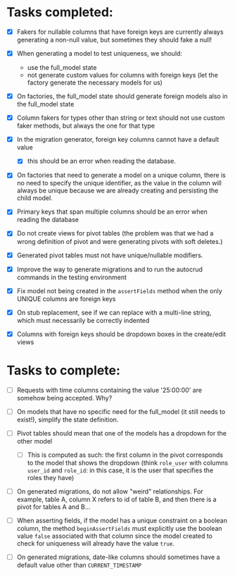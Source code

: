 # Tasks completed:

- [x] Fakers for nullable columns that have foreign keys are currently always generating a non-null value, but sometimes they should fake a null!

- [x] When generating a model to test uniqueness, we should:
  - use the full_model state
  - not generate custom values for columns with foreign keys (let the factory generate the necessary models for us)

- [x] On factories, the full_model state should generate foreign models also in the full_model state

- [x] Column fakers for types other than string or text should not use custom faker methods, but always the one for that type

- [x] In the migration generator, foreign key columns cannot have a default value
  - [x] this should be an error when reading the database.

- [x] On factories that need to generate a model on a unique column, there is no need to specify the unique identifier, as the value in the column will always be unique because we are already creating and persisting the child model.

- [x] Primary keys that span multiple columns should be an error when reading the database

- [x] Do not create views for pivot tables (the problem was that we had a wrong definition of pivot and were generating pivots with soft deletes.)

- [x] Generated pivot tables must not have unique/nullable modifiers.

- [x] Improve the way to generate migrations and to run the autocrud commands in the testing environment

- [x] Fix model not being created in the `assertFields` method when the only UNIQUE columns are foreign keys

- [x] On stub replacement, see if we can replace with a multi-line string, which must necessarily be correctly indented

- [x] Columns with foreign keys should be dropdown boxes in the create/edit views

# Tasks to complete:

- [ ] Requests with time columns containing the value '25:00:00' are somehow being accepted. Why?

- [ ] On models that have no specific need for the full_model (it still needs to exist!), simplify the state definition.

- [ ] Pivot tables should mean that one of the models has a dropdown for the other model
  - [ ] This is computed as such: the first column in the pivot corresponds to the model that shows the dropdown (think `role_user` with columns `user_id` and `role_id`: in this case, it is the user that specifies the roles they have)

- [ ] On generated migrations, do not allow "weird" relationships. For example, table A, column X refers to id of table B, and then there is a pivot for tables A and B...

- [ ] When asserting fields, if the model has a unique constraint on a boolean column, the method `beginAssertFields` must explicitly use the boolean value `false` associated with that column since the model created to check for uniqueness will already have the value `true`.

- [ ] On generated migrations, date-like columns should sometimes have a default value other than `CURRENT_TIMESTAMP`
